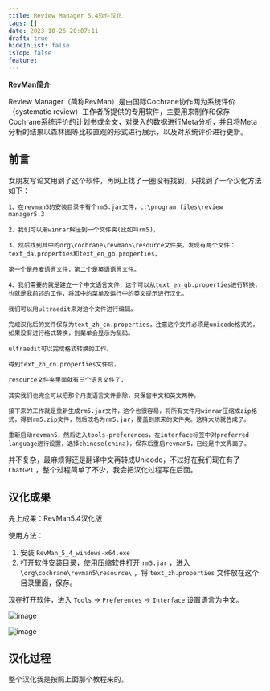 ```yaml
---
title: Review Manager 5.4软件汉化
tags: []
date: 2023-10-26 20:07:11
draft: true
hideInList: false
isTop: false
feature: 
---
```

**RevMan简介**

Review Manager（简称RevMan）是由国际Cochrane协作网为系统评价（systematic review）工作者所提供的专用软件，主要用来制作和保存Cochrane系统评价的计划书或全文，对录入的数据进行Meta分析，并且将Meta分析的结果以森林图等比较直观的形式进行展示，以及对系统评价进行更新。

## 前言

女朋友写论文用到了这个软件，再网上找了一圈没有找到，只找到了一个汉化方法如下：

```
1、在revman5的安装目录中有个rm5.jar文件，c:\program files\review manager5.3

2、我们可以用winrar解压到一个文件夹(比如叫rm5)，

3、然后找到其中的org\cochrane\revman5\resource文件夹，发现有两个文件：text_da.properties和text_en_gb.properties，

第一个是丹麦语言文件，第二个是英语语言文件。

4、我们需要的就是建立一个中文语言文件，这个可以从text_en_gb.properties进行转换，也就是我前述的工作，将其中的菜单及运行中的英文提示进行汉化。

我们可以用ultraedit来对这个文件进行编辑。

完成汉化后的文件保存为text_zh_cn.properties，注意这个文件必须是unicode格式的，如果没有进行格式转换，则菜单会显示为乱码。

ultraedit可以完成格式转换的工作。

得到text_zh_cn.properties文件后，

resource文件夹里面就有三个语言文件了，

其实我们也完全可以把那个丹麦语言文件删除，只保留中文和英文两种。

接下来的工作就是重新生成rm5.jar文件，这个也很容易，将所有文件用winrar压缩成zip格式，得到rm5.zip文件，然后改名为rm5.jar，覆盖到原来的文件夹。这样大功就告成了。

重新启动revman5，然后进入tools-preferences，在interface标签中对preferred language进行设置，选择chinese(china)，保存后重启revman5，已经是中文界面了。
```

并不复杂，最麻烦得还是翻译中文再转成Unicode，不过好在我们现在有了 `ChatGPT` ，整个过程简单了不少，我会把汉化过程写在后面。

## 汉化成果

先上成果：RevMan5.4汉化版

使用方法：

1. 安装 `RevMan_5_4_windows-x64.exe`
2. 打开软件安装目录，使用压缩软件打开 `rm5.jar` ，进入`\org\cochrane\revman5\resource\` ，将 `text_zh.properties` 文件放在这个目录里面，保存。

现在打开软件，进入 `Tools` -> `Preferences` -> `Interface` 设置语言为中文。

![image](https://image-view.yq59.top:2087/i/2023/10/26/image.png)

![image](https://image-view.yq59.top:2087/i/2023/10/26/image_1.png)

## 汉化过程

整个汉化我是按照上面那个教程来的，